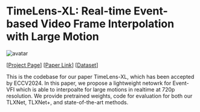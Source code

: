 # TimeLens-XL: Real-time Event-based Video Frame Interpolation with Large Motion

![avatar](docs/images/teaser.jpg)


[[Project Page]()] [[Paper Link]()] [[Dataset]()]

This is the codebase for our paper TimeLens-XL, which has been accepted by ECCV2024. In this paper, we propose a lightweight netowrk for Event-VFI which is able to interpoalte for large motions in realtime at 720p resolution. We provide pretrained weights, code for evaluation for both our TLXNet, TLXNet+, and state-of-the-art methods.

[//]: # (## Installation)

